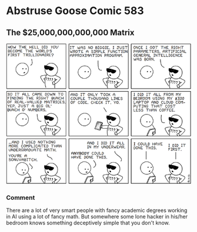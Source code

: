 # Abstruse Goose Comic 583
## The $25,000,000,000,000 Matrix

![image](the_almost_free_lunch_theorem.png)
### Comment
There are a lot of very smart people with fancy academic degrees working in AI using a lot of fancy math. But somewhere some lone hacker in his/her bedroom knows something deceptively simple that you don't know.
